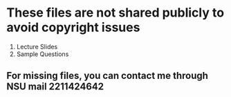 # These files are not shared publicly to avoid copyright issues

01. Lecture Slides
02. Sample Questions

## For missing files, you can contact me through NSU mail 2211424642
